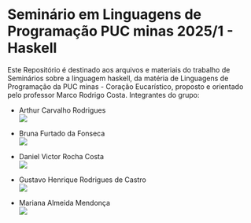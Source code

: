 # Seminário em Linguagens de Programação PUC minas 2025/1 - Haskell
Este Repositório é destinado aos arquivos e materiais do trabalho de Seminários sobre a linguagem haskell, da matéria de Linguagens de Programação da PUC minas - Coração Eucarístico, proposto e orientado pelo professor Marco Rodrigo Costa.
Integrantes do grupo:

 - Arthur Carvalho Rodrigues   <br>                    [<img src = "https://img.shields.io/badge/github-black.svg?&style=for-the-badge&logo=github&logoColor=white">](https://github.com/ArthurCRodrigues)

 - Bruna Furtado da Fonseca    <br>                    [<img src = "https://img.shields.io/badge/github-black.svg?&style=for-the-badge&logo=github&logoColor=white">](https://github.com/cestpassion)

 - Daniel Victor Rocha Costa   <br>                    [<img src = "https://img.shields.io/badge/github-black.svg?&style=for-the-badge&logo=github&logoColor=white">](https://github.com/vitorrdan)

 - Gustavo Henrique Rodrigues de Castro  <br>          [<img src = "https://img.shields.io/badge/github-black.svg?&style=for-the-badge&logo=github&logoColor=white">](https://github.com/GhrCastro)

 - Mariana Almeida Mendonça    <br>                    [<img src = "https://img.shields.io/badge/github-black.svg?&style=for-the-badge&logo=github&logoColor=white">](https://github.com/marialmeida1)
